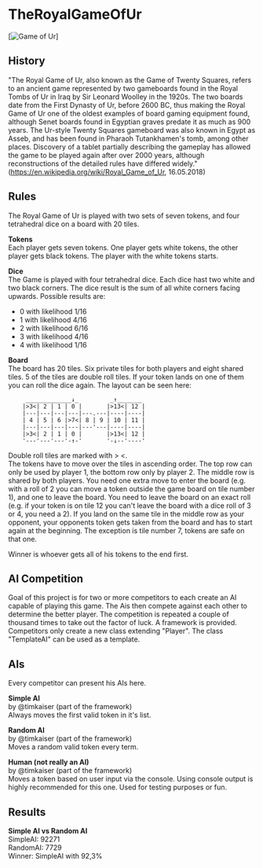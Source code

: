 # TheRoyalGameOfUr

[![Game of Ur](http://home.in.tum.de/~kaisetim/ressources/GameOfUr.jpg)]
## History

"The Royal Game of Ur, also known as the Game of Twenty Squares, refers to an ancient game represented by two gameboards found in the Royal Tombs of Ur in Iraq by Sir Leonard Woolley in the 1920s. The two boards date from the First Dynasty of Ur, before 2600 BC, thus making the Royal Game of Ur one of the oldest examples of board gaming equipment found, although Senet boards found in Egyptian graves predate it as much as 900 years. The Ur-style Twenty Squares gameboard was also known in Egypt as Asseb, and has been found in Pharaoh Tutankhamen's tomb, among other places. Discovery of a tablet partially describing the gameplay has allowed the game to be played again after over 2000 years, although reconstructions of the detailed rules have differed widely."  
(https://en.wikipedia.org/wiki/Royal_Game_of_Ur, 16.05.2018)

## Rules
The Royal Game of Ur is played with two sets of seven tokens, and four tetrahedral dice on a board with 20 tiles.


**Tokens**  
Each player gets seven tokens. One player gets white tokens, the other player gets black tokens. The player with the white tokens starts.

**Dice**  
The Game is played with four tetrahedral dice. Each dice hast two white and two black corners. The dice result is the sum of all white corners facing upwards. Possible results are:
- 0 with likelihood 1/16
- 1 with likelihood 4/16
- 2 with likelihood 6/16
- 3 with likelihood 4/16
- 4 with likelihood 1/16

**Board**  
The board has 20 tiles. Six private tiles for both players and eight shared tiles. 5 of the tiles are double roll tiles. If your token lands on one of them you can roll the dice again. The layout can be seen here:

         _____________↓_         _↑_______ 
        |>3<| 2 | 1 | 0 |       |>13<| 12 |
        |---|---|---|---|---.---|----|----|
        | 4 | 5 | 6 |>7<| 8 | 9 | 10 | 11 |
        |---|---|---|---|---'---|----|----|
        |>3<| 2 | 1 | 0 |       |>13<| 12 |
        '---'---'---'-↑-'       '-↓--'----'
        
Double roll tiles are marked with > <.  
The tokens have to move over the tiles in ascending order. The top row can only be used by player 1, the bottom row only by player 2. The middle row is shared by both players. You need one extra move to enter the board (e.g. with a roll of 2 you can move a token outside the game board on tile number 1), and one to leave the board. You need to leave the board on an exact roll (e.g. if your token is on tile 12 you can't leave the board with a dice roll of 3 or 4, you need a 2). If you land on the same tile in the middle row as your opponent, your opponents token gets taken from the board and has to start again at the beginning. The exception is tile number 7, tokens are safe on that one.  

Winner is whoever gets all of his tokens to the end first.

## AI Competition
Goal of this project is for two or more competitors to each create an AI capable of playing this game. The Ais then compete against each other to determine the better player. The competition is repeated a couple of thousand times to take out the factor of luck. A framework is provided. Competitors only create a new class extending "Player". The class "TemplateAI" can be used as a template.

## AIs
Every competitor can present his AIs here.

**Simple AI**  
by @timkaiser (part of the framework)  
Always moves the first valid token in it's list.

**Random AI**  
by @timkaiser (part of the framework)  
Moves a random valid token every term.

**Human (not really an AI)**  
by @timkaiser (part of the framework)  
Moves a token based on user input via the console. Using console output is highly recommended for this one. 
Used for testing purposes or fun.

## Results 
**Simple AI vs Random AI**  
SimpleAI: 92271  
RandomAI: 7729  
Winner: SimpleAI with 92,3% 
